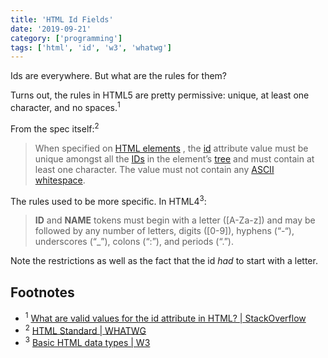 ```yaml
---
title: 'HTML Id Fields'
date: '2019-09-21'
category: ['programming']
tags: ['html', 'id', 'w3', 'whatwg']
---
```


Ids are everywhere. But what are the rules for them?

Turns out, the rules in HTML5 are pretty permissive: unique, at least one character, and no spaces.<sup>1</sup>

From the spec itself:<sup>2</sup>

> When specified on [HTML elements](https://html.spec.whatwg.org/multipage/infrastructure.html#html-elements) , the [id](https://html.spec.whatwg.org/multipage/dom.html#the-id-attribute) attribute value must be unique amongst all the [IDs](https://dom.spec.whatwg.org/#concept-id) in the element’s [tree](https://dom.spec.whatwg.org/#concept-tree) and must contain at least one character. The value must not contain any [ASCII whitespace](https://infra.spec.whatwg.org/#ascii-whitespace).

The rules used to be more specific. In HTML4<sup>3</sup>:

> **ID** and **NAME** tokens must begin with a letter ([A-Za-z]) and may be followed by any number of letters, digits ([0-9]), hyphens (“-“), underscores (“\_”), colons (“:”), and periods (“.”).

Note the restrictions as well as the fact that the id _had_ to start with a letter.

## Footnotes

- <sup>1</sup> [What are valid values for the id attribute in HTML? | StackOverflow](https://stackoverflow.com/questions/70579/what-are-valid-values-for-the-id-attribute-in-html)
- <sup>2</sup> [HTML Standard | WHATWG](https://html.spec.whatwg.org/multipage/dom.html#global-attributes)
- <sup>3</sup> [Basic HTML data types | W3](https://www.w3.org/TR/html4/types.html#type-id)
